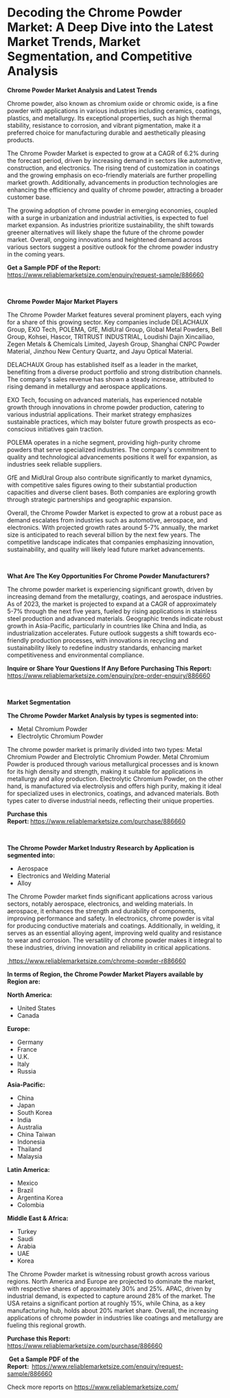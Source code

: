 <p><h1>Decoding the Chrome Powder Market: A Deep Dive into the Latest Market Trends, Market Segmentation, and Competitive Analysis</h1></p><p><strong>Chrome Powder Market Analysis and Latest Trends</strong></p>
<p><p>Chrome powder, also known as chromium oxide or chromic oxide, is a fine powder with applications in various industries including ceramics, coatings, plastics, and metallurgy. Its exceptional properties, such as high thermal stability, resistance to corrosion, and vibrant pigmentation, make it a preferred choice for manufacturing durable and aesthetically pleasing products.</p><p>The Chrome Powder Market is expected to grow at a CAGR of 6.2% during the forecast period, driven by increasing demand in sectors like automotive, construction, and electronics. The rising trend of customization in coatings and the growing emphasis on eco-friendly materials are further propelling market growth. Additionally, advancements in production technologies are enhancing the efficiency and quality of chrome powder, attracting a broader customer base.</p><p>The growing adoption of chrome powder in emerging economies, coupled with a surge in urbanization and industrial activities, is expected to fuel market expansion. As industries prioritize sustainability, the shift towards greener alternatives will likely shape the future of the chrome powder market. Overall, ongoing innovations and heightened demand across various sectors suggest a positive outlook for the chrome powder industry in the coming years.</p></p>
<p><strong>Get a Sample PDF of the Report:&nbsp;</strong> <a href="https://www.reliablemarketsize.com/enquiry/request-sample/886660?utm_campaign=2378&utm_medium=2&utm_source=Github&utm_content=ia&utm_term=14022025&utm_id=chrome-powder">https://www.reliablemarketsize.com/enquiry/request-sample/886660</a></p>
<p>&nbsp;</p>
<p><strong>Chrome Powder Major Market Players</strong></p>
<p><p>The Chrome Powder Market features several prominent players, each vying for a share of this growing sector. Key companies include DELACHAUX Group, EXO Tech, POLEMA, GfE, MidUral Group, Global Metal Powders, Bell Group, Kohsei, Hascor, TRITRUST INDUSTRIAL, Loudishi Dajin Xincailiao, Zegen Metals & Chemicals Limited, Jayesh Group, Shanghai CNPC Powder Material, Jinzhou New Century Quartz, and Jayu Optical Material.</p><p>DELACHAUX Group has established itself as a leader in the market, benefiting from a diverse product portfolio and strong distribution channels. The company's sales revenue has shown a steady increase, attributed to rising demand in metallurgy and aerospace applications. </p><p>EXO Tech, focusing on advanced materials, has experienced notable growth through innovations in chrome powder production, catering to various industrial applications. Their market strategy emphasizes sustainable practices, which may bolster future growth prospects as eco-conscious initiatives gain traction.</p><p>POLEMA operates in a niche segment, providing high-purity chrome powders that serve specialized industries. The company's commitment to quality and technological advancements positions it well for expansion, as industries seek reliable suppliers.</p><p>GfE and MidUral Group also contribute significantly to market dynamics, with competitive sales figures owing to their substantial production capacities and diverse client bases. Both companies are exploring growth through strategic partnerships and geographic expansion.</p><p>Overall, the Chrome Powder Market is expected to grow at a robust pace as demand escalates from industries such as automotive, aerospace, and electronics. With projected growth rates around 5-7% annually, the market size is anticipated to reach several billion by the next few years. The competitive landscape indicates that companies emphasizing innovation, sustainability, and quality will likely lead future market advancements.</p></p>
<p>&nbsp;</p>
<p><strong>What Are The Key Opportunities For Chrome Powder Manufacturers?</strong></p>
<p><p>The chrome powder market is experiencing significant growth, driven by increasing demand from the metallurgy, coatings, and aerospace industries. As of 2023, the market is projected to expand at a CAGR of approximately 5-7% through the next five years, fueled by rising applications in stainless steel production and advanced materials. Geographic trends indicate robust growth in Asia-Pacific, particularly in countries like China and India, as industrialization accelerates. Future outlook suggests a shift towards eco-friendly production processes, with innovations in recycling and sustainability likely to redefine industry standards, enhancing market competitiveness and environmental compliance.</p></p>
<p><strong>Inquire or Share Your Questions If Any Before Purchasing This Report:</strong> <a href="https://www.reliablemarketsize.com/enquiry/pre-order-enquiry/886660?utm_campaign=2378&utm_medium=2&utm_source=Github&utm_content=ia&utm_term=14022025&utm_id=chrome-powder">https://www.reliablemarketsize.com/enquiry/pre-order-enquiry/886660</a></p>
<p>&nbsp;</p>
<p><strong>Market Segmentation</strong></p>
<p><strong>The Chrome Powder Market Analysis by types is segmented into:</strong></p>
<p><ul><li>Metal Chromium Powder</li><li>Electrolytic Chromium Powder</li></ul></p>
<p><p>The chrome powder market is primarily divided into two types: Metal Chromium Powder and Electrolytic Chromium Powder. Metal Chromium Powder is produced through various metallurgical processes and is known for its high density and strength, making it suitable for applications in metallurgy and alloy production. Electrolytic Chromium Powder, on the other hand, is manufactured via electrolysis and offers high purity, making it ideal for specialized uses in electronics, coatings, and advanced materials. Both types cater to diverse industrial needs, reflecting their unique properties.</p></p>
<p><strong>Purchase this Report:&nbsp;</strong><a href="https://www.reliablemarketsize.com/purchase/886660?utm_campaign=2378&utm_medium=2&utm_source=Github&utm_content=ia&utm_term=14022025&utm_id=chrome-powder">https://www.reliablemarketsize.com/purchase/886660</a></p>
<p>&nbsp;</p>
<p><strong>The Chrome Powder Market Industry Research by Application is segmented into:</strong></p>
<p><ul><li>Aerospace</li><li>Electronics and Welding Material</li><li>Alloy</li></ul></p>
<p><p>The Chrome Powder market finds significant applications across various sectors, notably aerospace, electronics, and welding materials. In aerospace, it enhances the strength and durability of components, improving performance and safety. In electronics, chrome powder is vital for producing conductive materials and coatings. Additionally, in welding, it serves as an essential alloying agent, improving weld quality and resistance to wear and corrosion. The versatility of chrome powder makes it integral to these industries, driving innovation and reliability in critical applications.</p></p>
<p><a href="https://www.reliablemarketsize.com/chrome-powder-r886660?utm_campaign=2378&utm_medium=2&utm_source=Github&utm_content=ia&utm_term=14022025&utm_id=chrome-powder">&nbsp;https://www.reliablemarketsize.com/chrome-powder-r886660</a></p>
<p><strong>In terms of Region, the Chrome Powder Market Players available by Region are:</strong></p>
<p>
    <p> <strong> North America: </strong>
        <ul>
            <li>United States</li>
            <li>Canada</li>
        </ul>
        </p> 
    <p> <strong> Europe: </strong>
        <ul>
            <li>Germany</li>
            <li>France</li>
            <li>U.K.</li>
            <li>Italy</li>
            <li>Russia</li>
        </ul>
        </p> 
    <p> <strong> Asia-Pacific: </strong>
        <ul>
            <li>China</li>
            <li>Japan</li>
            <li>South Korea</li>
            <li>India</li>
            <li>Australia</li>
            <li>China Taiwan</li>
            <li>Indonesia</li>
            <li>Thailand</li>
            <li>Malaysia</li>
        </ul>
        </p> 
    <p> <strong> Latin America: </strong>
        <ul>
            <li>Mexico</li>
            <li>Brazil</li>
            <li>Argentina Korea</li>
            <li>Colombia</li>
        </ul>
        </p> 
    <p> <strong> Middle East & Africa: </strong>
        <ul>
            <li>Turkey</li>
            <li>Saudi</li>
            <li>Arabia</li>
            <li>UAE</li>
            <li>Korea</li>
        </ul>
    </p>
    </p>
<p><p>The Chrome Powder market is witnessing robust growth across various regions. North America and Europe are projected to dominate the market, with respective shares of approximately 30% and 25%. APAC, driven by industrial demand, is expected to capture around 28% of the market. The USA retains a significant portion at roughly 15%, while China, as a key manufacturing hub, holds about 20% market share. Overall, the increasing applications of chrome powder in industries like coatings and metallurgy are fueling this regional growth.</p></p>
<p><strong>Purchase this Report: </strong><a href="https://www.reliablemarketsize.com/purchase/886660?utm_campaign=2378&utm_medium=2&utm_source=Github&utm_content=ia&utm_term=14022025&utm_id=chrome-powder">https://www.reliablemarketsize.com/purchase/886660</a></p>
<p>&nbsp;<strong>Get a Sample PDF of the Report:&nbsp;&nbsp;</strong><a href="https://www.reliablemarketsize.com/enquiry/request-sample/886660?utm_campaign=2378&utm_medium=2&utm_source=Github&utm_content=ia&utm_term=14022025&utm_id=chrome-powder">https://www.reliablemarketsize.com/enquiry/request-sample/886660</a></p>
<p><strong></strong></p>
<p>Check more reports on <a href="https://www.reliablemarketsize.com/?utm_campaign=2378&utm_medium=2&utm_source=Github&utm_content=ia&utm_term=14022025&utm_id=chrome-powder">https://www.reliablemarketsize.com/</a></p>